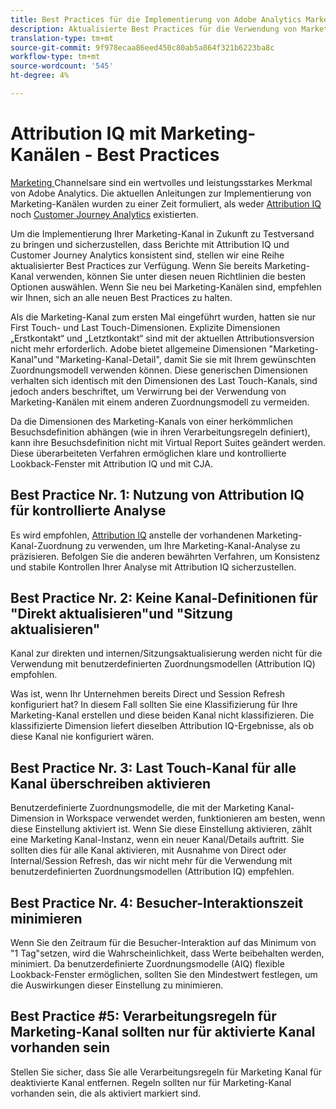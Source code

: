 ```yaml
---
title: Best Practices für die Implementierung von Adobe Analytics Marketing Kanäle
description: Aktualisierte Best Practices für die Verwendung von Marketing-Kanälen mit Attribution IQ und Customer Journey Analytics
translation-type: tm+mt
source-git-commit: 9f978ecaa86eed450c80ab5a864f321b6223ba8c
workflow-type: tm+mt
source-wordcount: '545'
ht-degree: 4%

---
```



# Attribution IQ mit Marketing-Kanälen - Best Practices

[Marketing ](/help/components/c-marketing-channels/c-getting-started-mchannel.md) Channelsare sind ein wertvolles und leistungsstarkes Merkmal von Adobe Analytics. Die aktuellen Anleitungen zur Implementierung von Marketing-Kanälen wurden zu einer Zeit formuliert, als weder [Attribution IQ](https://experienceleague.corp.adobe.com/docs/analytics/analyze/analysis-workspace/attribution/overview.html?lang=en#analysis-workspace) noch [Customer Journey Analytics](https://experienceleague.adobe.com/docs/analytics-platform/using/cja-usecases/marketing-channels.html?lang=de#cja-usecases) existierten.

Um die Implementierung Ihrer Marketing-Kanal in Zukunft zu Testversand zu bringen und sicherzustellen, dass Berichte mit Attribution IQ und Customer Journey Analytics konsistent sind, stellen wir eine Reihe aktualisierter Best Practices zur Verfügung. Wenn Sie bereits Marketing-Kanal verwenden, können Sie unter diesen neuen Richtlinien die besten Optionen auswählen. Wenn Sie neu bei Marketing-Kanälen sind, empfehlen wir Ihnen, sich an alle neuen Best Practices zu halten.

Als die Marketing-Kanal zum ersten Mal eingeführt wurden, hatten sie nur First Touch- und Last Touch-Dimensionen. Explizite Dimensionen „Erstkontakt“ und „Letztkontakt“ sind mit der aktuellen Attributionsversion nicht mehr erforderlich. Adobe bietet allgemeine Dimensionen &quot;Marketing-Kanal&quot;und &quot;Marketing-Kanal-Detail&quot;, damit Sie sie mit Ihrem gewünschten Zuordnungsmodell verwenden können. Diese generischen Dimensionen verhalten sich identisch mit den Dimensionen des Last Touch-Kanals, sind jedoch anders beschriftet, um Verwirrung bei der Verwendung von Marketing-Kanälen mit einem anderen Zuordnungsmodell zu vermeiden.

Da die Dimensionen des Marketing-Kanals von einer herkömmlichen Besuchsdefinition abhängen (wie in ihren Verarbeitungsregeln definiert), kann ihre Besuchsdefinition nicht mit Virtual Report Suites geändert werden. Diese überarbeiteten Verfahren ermöglichen klare und kontrollierte Lookback-Fenster mit Attribution IQ und mit CJA.

## Best Practice Nr. 1: Nutzung von Attribution IQ für kontrollierte Analyse

Es wird empfohlen, [Attribution IQ](https://experienceleague.corp.adobe.com/docs/analytics/analyze/analysis-workspace/attribution/overview.html?lang=en#analysis-workspace) anstelle der vorhandenen Marketing-Kanal-Zuordnung zu verwenden, um Ihre Marketing-Kanal-Analyse zu präzisieren. Befolgen Sie die anderen bewährten Verfahren, um Konsistenz und stabile Kontrollen Ihrer Analyse mit Attribution IQ sicherzustellen.

## Best Practice Nr. 2: Keine Kanal-Definitionen für &quot;Direkt aktualisieren&quot;und &quot;Sitzung aktualisieren&quot;

Kanal zur direkten und internen/Sitzungsaktualisierung werden nicht für die Verwendung mit benutzerdefinierten Zuordnungsmodellen (Attribution IQ) empfohlen.

Was ist, wenn Ihr Unternehmen bereits Direct und Session Refresh konfiguriert hat? In diesem Fall sollten Sie eine Klassifizierung für Ihre Marketing-Kanal erstellen und diese beiden Kanal nicht klassifizieren. Die klassifizierte Dimension liefert dieselben Attribution IQ-Ergebnisse, als ob diese Kanal nie konfiguriert wären.

## Best Practice Nr. 3: Last Touch-Kanal für alle Kanal überschreiben aktivieren

Benutzerdefinierte Zuordnungsmodelle, die mit der Marketing Kanal-Dimension in Workspace verwendet werden, funktionieren am besten, wenn diese Einstellung aktiviert ist. Wenn Sie diese Einstellung aktivieren, zählt eine Marketing Kanal-Instanz, wenn ein neuer Kanal/Details auftritt. Sie sollten dies für alle Kanal aktivieren, mit Ausnahme von Direct oder Internal/Session Refresh, das wir nicht mehr für die Verwendung mit benutzerdefinierten Zuordnungsmodellen (Attribution IQ) empfehlen.

## Best Practice Nr. 4: Besucher-Interaktionszeit minimieren

Wenn Sie den Zeitraum für die Besucher-Interaktion auf das Minimum von &quot;1 Tag&quot;setzen, wird die Wahrscheinlichkeit, dass Werte beibehalten werden, minimiert. Da benutzerdefinierte Zuordnungsmodelle (AIQ) flexible Lookback-Fenster ermöglichen, sollten Sie den Mindestwert festlegen, um die Auswirkungen dieser Einstellung zu minimieren.

## Best Practice #5: Verarbeitungsregeln für Marketing-Kanal sollten nur für aktivierte Kanal vorhanden sein

Stellen Sie sicher, dass Sie alle Verarbeitungsregeln für Marketing Kanal für deaktivierte Kanal entfernen. Regeln sollten nur für Marketing-Kanal vorhanden sein, die als aktiviert markiert sind.
